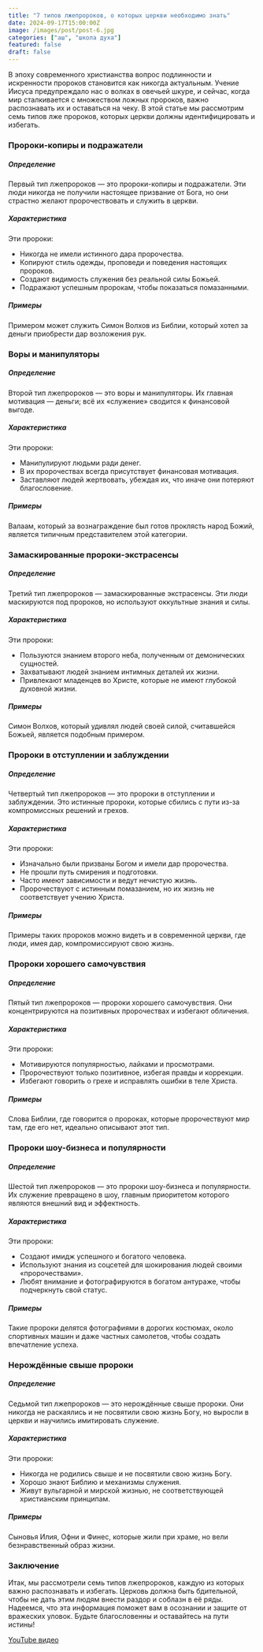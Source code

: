```yaml
---
title: "7 типов лжепророков, о которых церкви необходимо знать"
date: 2024-09-17T15:00:00Z
image: /images/post/post-6.jpg
categories: ["аш", "школа духа"]
featured: false
draft: false
---
```


В эпоху современного христианства вопрос подлинности и искренности пророков становится как никогда актуальным. Учение Иисуса предупреждало нас о волках в овечьей шкуре, и сейчас, когда мир сталкивается с множеством ложных пророков, важно распознавать их и оставаться на чеку. В этой статье мы рассмотрим семь типов лже пророков, которых церкви должны идентифицировать и избегать.

### Пророки-копиры и подражатели

##### Определение

Первый тип лжепророков — это пророки-копиры и подражатели. Эти люди никогда не получили настоящее призвание от Бога, но они страстно желают пророчествовать и служить в церкви.

##### Характеристика

Эти пророки:

- Никогда не имели истинного дара пророчества.
- Копируют стиль одежды, проповеди и поведения настоящих пророков.
- Создают видимость служения без реальной силы Божьей.
- Подражают успешным пророкам, чтобы показаться помазанными.

##### Примеры

Примером может служить Симон Волхов из Библии, который хотел за деньги приобрести дар возложения рук.

### Воры и манипуляторы

##### Определение

Второй тип лжепророков — это воры и манипуляторы. Их главная мотивация — деньги; всё их «служение» сводится к финансовой выгоде.

##### Характеристика

Эти пророки:

- Манипулируют людьми ради денег.
- В их пророчествах всегда присутствует финансовая мотивация.
- Заставляют людей жертвовать, убеждая их, что иначе они потеряют благословение.

##### Примеры

Валаам, который за вознаграждение был готов проклясть народ Божий, является типичным представителем этой категории.

### Замаскированные пророки-экстрасенсы

##### Определение

Третий тип лжепророков — замаскированные экстрасенсы. Эти люди маскируются под пророков, но используют оккультные знания и силы.

##### Характеристика

Эти пророки:

- Пользуются знанием второго неба, полученным от демонических сущностей.
- Захватывают людей знанием интимных деталей их жизни.
- Привлекают младенцев во Христе, которые не имеют глубокой духовной жизни.

##### Примеры

Симон Волхов, который удивлял людей своей силой, считавшейся Божьей, является подобным примером.

### Пророки в отступлении и заблуждении

##### Определение

Четвертый тип лжепророков — это пророки в отступлении и заблуждении. Это истинные пророки, которые сбились с пути из-за компромиссных решений и грехов.

##### Характеристика

Эти пророки:

- Изначально были призваны Богом и имели дар пророчества.
- Не прошли путь смирения и подготовки.
- Часто имеют зависимости и ведут нечистую жизнь.
- Пророчествуют с истинным помазанием, но их жизнь не соответствует учению Христа.

##### Примеры

Примеры таких пророков можно видеть и в современной церкви, где люди, имея дар, компромиссируют свою жизнь.

### Пророки хорошего самочувствия

##### Определение

Пятый тип лжепророков — пророки хорошего самочувствия. Они концентрируются на позитивных пророчествах и избегают обличения.

##### Характеристика

Эти пророки:

- Мотивируются популярностью, лайками и просмотрами.
- Пророчествуют только позитивное, избегая правды и коррекции.
- Избегают говорить о грехе и исправлять ошибки в теле Христа.

##### Примеры

Слова Библии, где говорится о пророках, которые пророчествуют мир там, где его нет, идеально описывают этот тип.

### Пророки шоу-бизнеса и популярности

##### Определение

Шестой тип лжепророков — это пророки шоу-бизнеса и популярности. Их служение превращено в шоу, главным приоритетом которого являются внешний вид и эффектность.

##### Характеристика

Эти пророки:

- Создают имидж успешного и богатого человека.
- Используют знания из соцсетей для шокирования людей своими «пророчествами».
- Любят внимание и фотографируются в богатом антураже, чтобы подчеркнуть свой статус.

##### Примеры

Такие пророки делятся фотографиями в дорогих костюмах, около спортивных машин и даже частных самолетов, чтобы создать впечатление успеха.

### Нерождённые свыше пророки

##### Определение

Седьмой тип лжепророков — это нерождённые свыше пророки. Они никогда не раскаялись и не посвятили свою жизнь Богу, но выросли в церкви и научились имитировать служение.

##### Характеристика

Эти пророки:

- Никогда не родились свыше и не посвятили свою жизнь Богу.
- Хорошо знают Библию и механизмы служения.
- Живут вульгарной и мирской жизнью, не соответствующей христианским принципам.

##### Примеры

Сыновья Илия, Офни и Финес, которые жили при храме, но вели безнравственный образ жизни.

### Заключение

Итак, мы рассмотрели семь типов лжепророков, каждую из которых важно распознавать и избегать. Церковь должна быть бдительной, чтобы не дать этим людям внести раздор и соблазн в её ряды. Надеемся, что эта информация поможет вам в осознании и защите от вражеских уловок. Будьте благословенны и оставайтесь на пути истины!

[YouTube видео](https://youtu.be/7ESJINhcD08)
